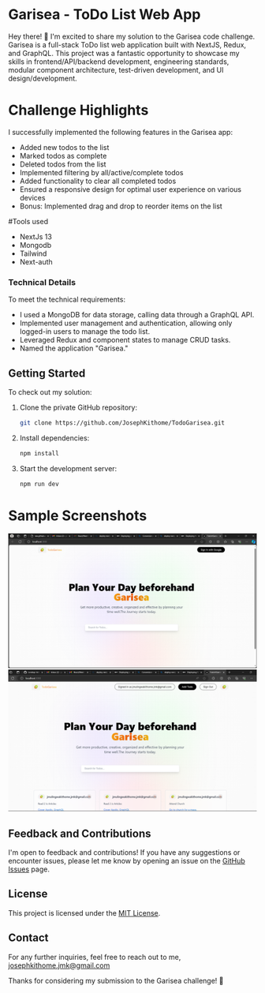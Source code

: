 # Garisea - ToDo List Web App

Hey there! 👋 I'm excited to share my solution to the Garisea code challenge. Garisea is a full-stack ToDo list web application built with NextJS, Redux, and GraphQL. 
This project was a fantastic opportunity to showcase my skills in frontend/API/backend development, engineering standards, modular component architecture, test-driven development, and UI design/development.

# Challenge Highlights

I successfully implemented the following features in the Garisea app:

- Added new todos to the list
- Marked todos as complete
- Deleted todos from the list
- Implemented filtering by all/active/complete todos
- Added functionality to clear all completed todos
- Ensured a responsive design for optimal user experience on various devices
- Bonus: Implemented drag and drop to reorder items on the list

 #Tools used
 - NextJs 13
 - Mongodb
 - Tailwind
 - Next-auth


### Technical Details

To meet the technical requirements:

- I used a MongoDB for data storage, calling data through a GraphQL API.
- Implemented user management and authentication, allowing only logged-in users to manage the todo list.
- Leveraged Redux and component states to manage CRUD tasks.
- Named the application "Garisea."

## Getting Started

To check out my solution:

1. Clone the private GitHub repository:

   ```bash
   git clone https://github.com/JosephKithome/TodoGarisea.git
   ```

2. Install dependencies:

   ```bash
   npm install
   ```

3. Start the development server:

   ```bash
   npm run dev
   ```

# Sample Screenshots

![Screenshot](login.PNG)
![Screenshot](homepage.PNG)

## Feedback and Contributions

I'm open to feedback and contributions! If you have any suggestions or encounter issues, please let me know by opening an issue on the [GitHub Issues](https://github.com/your-username/garisea/issues) page.

## License

This project is licensed under the [MIT License](LICENSE.md).

## Contact

For any further inquiries, feel free to reach out to me, josephkithome.jmk@gmail.com

Thanks for considering my submission to the Garisea challenge! 🚀


